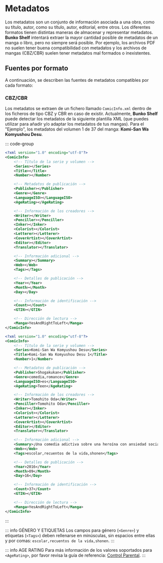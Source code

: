 # Metadatos

Los metadatos son un conjunto de información asociada a una obra, como su título, autor, como su título, autor, editorial, entre otros. Los diferentes formatos tienen distintas maneras de almacenar y representar metadatos. **Bunko Shelf** intentará extraer la mayor cantidad posible de metadatos de un manga o libro, pero no siempre será posible. Por ejemplo, los archivos PDF no suelen tener buena compatibilidad con metadatos y los archivos de mangas (CBZ/CBR) suelen tener metadatos mal formados o inexistentes.

## Fuentes por formato

A continuación, se describen las fuentes de metadatos compatibles por cada formato:

### CBZ/CBR

Los metadatos se extraen de un fichero llamado `ComicInfo.xml` dentro de los ficheros de tipo CBZ y CBR en caso de existir. Actualmente, **Bunko Shelf** puede detectar los metadatos de la siguiente plantilla XML (que puedes utilizar para añadir y/o adaptar los metadatos de tus mangas). Para el "Ejemplo", los metadatos del volumen 1 de 37 del manga: **Komi-San Wa Komyushou Desu**.

::: code-group

```xml [ComicInfo.xml (plantilla)]
<?xml version="1.0" encoding="utf-8"?>
<ComicInfo>
    <!-- Título de la serie y volumen -->
    <Series></Series>
    <Title></Title>
    <Number></Number>

    <!-- Metadatos de publicación -->
    <Publisher></Publisher>
    <Genre></Genre>
    <LanguageISO></LanguageISO>
    <AgeRating></AgeRating>

    <!-- Información de los creadores -->
    <Writer></Writer>
    <Penciller></Penciller>
    <Inker></Inker>
    <Colorist></Colorist>
    <Letterer></Letterer>
    <CoverArtist></CoverArtist>
    <Editor></Editor>
    <Translator></Translator>

    <!-- Información adicional -->
    <Summary></Summary>
    <Web></Web>
    <Tags></Tags>

    <!-- Detalles de publicación -->
    <Year></Year>
    <Month></Month>
    <Day></Day>

    <!-- Información de identificación -->
    <Count></Count>
    <GTIN></GTIN>

    <!-- Dirección de lectura -->
    <Manga>YesAndRightToLeft</Manga>
</ComicInfo>
```

```xml [Ejemplo (Komi-San)]
<?xml version="1.0" encoding="utf-8"?>
<ComicInfo>
    <!-- Título de la serie y volumen -->
    <Series>Komi-San Wa Komyushou Desu</Series>
    <Title>Komi-San Wa Komyushou Desu 1</Title>
    <Number>1</Number>

    <!-- Metadatos de publicación -->
    <Publisher>Shogakukan</Publisher>
    <Genre>comedia,romance</Genre>
    <LanguageISO>es</LanguageISO>
    <AgeRating>Teen</AgeRating>

    <!-- Información de los creadores -->
    <Writer>Tomohito Oda</Writer>
    <Penciller>Tomohito Oda</Penciller>
    <Inker></Inker>
    <Colorist></Colorist>
    <Letterer></Letterer>
    <CoverArtist></CoverArtist>
    <Editor></Editor>
    <Translator></Translator>

    <!-- Información adicional -->
    <Summary>¡Una comedia adictiva sobre una heroína con ansiedad social! Quiero hablar, pero no puedo. ¿Y si esa tensión se le transmite a él? Komi-san, una hermosa chica a la que todos miran, es una paciente con trastorno de ansiedad social. ¿Eres muy malo comunicándote y la gente a tu alrededor encuentra difícil acercarse a ti? Komi-san siempre está pensando en "¿cómo debería hablar con alguien?" y "¿qué debería hacer después de hablar con él?" ¡La vida escolar comienza para Komi-san y su nuevo amigo Tadano-kun! Su corazón y sus dedos tiemblan, ¡pero su objetivo es hacer 100 amigos! ¡Una comedia comunicativa que te hará sonreír, pero también te tocará el corazón a veces!</Summary>
    <Web></Web>
    <Tags>escolar,recuentos de la vida,shonen</Tags>

    <!-- Detalles de publicación -->
    <Year>2016</Year>
    <Month>09</Month>
    <Day>16</Day>

    <!-- Información de identificación -->
    <Count>37</Count>
    <GTIN></GTIN>

    <!-- Dirección de lectura -->
    <Manga>YesAndRightToLeft</Manga>
</ComicInfo>
```

:::

::: info GÉNERO Y ETIQUETAS
Los campos para género (`<Genre>`) y etiquetas (`<Tags>`) deben rellenarse en minúsculas, sin espacios entre ellas y por comas: `escolar,recuentos de la vida,shonen`.
:::

::: info AGE RATING
Para más información de los valores soportados para `<AgeRating>`, por favor revisa la guía de referencia: [Control Parental](/referencia/control-parental.md).
:::
